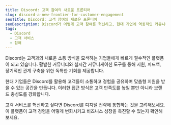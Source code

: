 ```yaml
---
title: Discord: 고객 참여의 새로운 프론티어
slug: discord-a-new-frontier-for-customer-engagement
seoTitle: Discord: 고객 참여의 새로운 프론티어
seoDescription: Discord가 어떻게 고객 참여를 혁신하고, 현대 기업에 역동적인 커뮤니티와 혁신적인 지원을 제공하는지 알아보세요.
tags:
  - Discord
  - 고객 서비스
  - 참여
---
```


Discord는 고객과의 새로운 소통 방식을 모색하는 기업들에게 빠르게 필수적인 플랫폼이 되고 있습니다. 활발한 커뮤니티와 실시간 커뮤니케이션 도구를 통해 지원, 피드백, 장기적인 관계 구축을 위한 독특한 기회를 제공합니다.

현대 기업들은 Discord를 활용해 고객들이 소통하고 경험을 공유하며 맞춤형 지원을 받을 수 있는 공간을 만듭니다. 이러한 접근 방식은 고객 만족도를 높일 뿐만 아니라 브랜드 충성도를 강화합니다.

고객 서비스를 혁신하고 싶다면 Discord를 디지털 전략에 통합하는 것을 고려해보세요. 이 플랫폼이 고객 경험을 어떻게 변화시키고 비즈니스 성장을 촉진할 수 있는지 확인해보세요.
